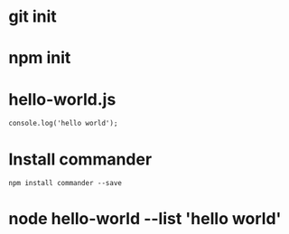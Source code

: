 # git init

# npm init

# hello-world.js 
``` console.log('hello world'); ```

# Install commander
``` npm install commander --save ```

# node hello-world --list 'hello world'